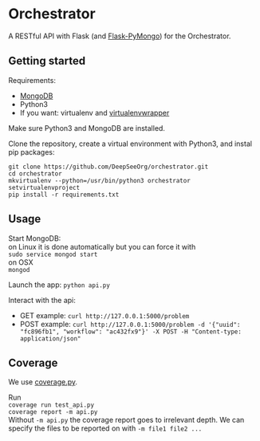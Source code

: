 # Orchestrator

A RESTful API with Flask (and [Flask-PyMongo](https://flask-pymongo.readthedocs.io/en/latest/)) for the Orchestrator.

## Getting started

Requirements:
- [MongoDB](https://www.mongodb.com/download-center)
- Python3
- If you want: virtualenv and [virtualenvwrapper](https://virtualenvwrapper.readthedocs.io/en/latest/) 

Make sure Python3 and MongoDB are installed.

Clone the repository, create a virtual environment with Python3, and instal pip packages:
```
git clone https://github.com/DeepSeeOrg/orchestrator.git
cd orchestrator
mkvirtualenv --python=/usr/bin/python3 orchestrator
setvirtualenvproject
pip install -r requirements.txt
```

## Usage

Start MongoDB:  
on Linux it is done automatically but you can force it with  
`sudo service mongod start`  
on OSX  
`mongod`

Launch the app: `python api.py`

Interact with the api:
- GET example: `curl http://127.0.0.1:5000/problem` 
- POST example: `curl http://127.0.0.1:5000/problem -d '{"uuid": "fc896fb1", "workflow": "ac432fx9"}' -X POST -H "Content-type: application/json"`

## Coverage
We use [coverage.py](http://coverage.readthedocs.io/en/latest/index.html).

Run  
`coverage run test_api.py`  
`coverage report -m api.py`  
Without `-m api.py` the coverage report goes to irrelevant depth. We can specify the files to be reported on with `-m file1 file2 ...`

